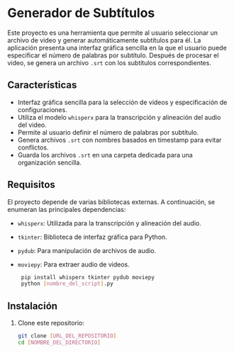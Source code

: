 # Generador de Subtítulos

Este proyecto es una herramienta que permite al usuario seleccionar un archivo de video y generar automáticamente subtítulos para él. La aplicación presenta una interfaz gráfica sencilla en la que el usuario puede especificar el número de palabras por subtítulo. Después de procesar el video, se genera un archivo `.srt` con los subtítulos correspondientes.

## Características

- Interfaz gráfica sencilla para la selección de videos y especificación de configuraciones.
- Utiliza el modelo `whisperx` para la transcripción y alineación del audio del video.
- Permite al usuario definir el número de palabras por subtítulo.
- Genera archivos `.srt` con nombres basados en timestamp para evitar conflictos.
- Guarda los archivos `.srt` en una carpeta dedicada para una organización sencilla.

## Requisitos

El proyecto depende de varias bibliotecas externas. A continuación, se enumeran las principales dependencias:

- `whisperx`: Utilizada para la transcripción y alineación del audio.
- `tkinter`: Biblioteca de interfaz gráfica para Python.
- `pydub`: Para manipulación de archivos de audio.
- `moviepy`: Para extraer audio de videos.

  ```bash
   pip install whisperx tkinter pydub moviepy
   python [nombre_del_script].py

## Instalación

1. Clone este repositorio:

   ```bash
   git clone [URL_DEL_REPOSITORIO]
   cd [NOMBRE_DEL_DIRECTORIO]

